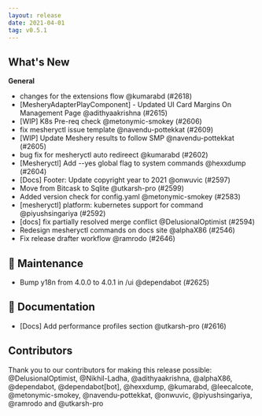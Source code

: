 ```yaml
---
layout: release
date: 2021-04-01
tag: v0.5.1
---
```


## What's New
**General**
- changes for the extensions flow @kumarabd (#2618)
- [MesheryAdapterPlayComponent] - Updated UI Card Margins On Management Page @adithyaakrishna (#2615)
- [WIP] K8s Pre-req check @metonymic-smokey (#2606)
- fix mesheryctl issue template @navendu-pottekkat (#2609)
- [WIP] Update Meshery results to follow SMP @navendu-pottekkat (#2605)
- bug fix for mesheryctl auto redireect @kumarabd (#2602)
- [Mesheryctl] Add --yes global flag to system commands @hexxdump (#2604)
- [Docs] Footer: Update copyright year to 2021 @onwuvic (#2597)
- Move from Bitcask to Sqlite @utkarsh-pro (#2599)
- Added version check for config.yaml @metonymic-smokey (#2583)
- [mesheryctl] platform: kubernetes support for  command  @piyushsingariya (#2592)
- [docs] fix partially resolved merge conflict @DelusionalOptimist (#2594)
- Redesign mesheryctl commands on docs site @alphaX86 (#2546)
- Fix release drafter workflow @ramrodo (#2646)

## 🧰 Maintenance

- Bump y18n from 4.0.0 to 4.0.1 in /ui @dependabot (#2625)

## 📖 Documentation

- [Docs] Add performance profiles section @utkarsh-pro (#2616)

## Contributors

Thank you to our contributors for making this release possible:
@DelusionalOptimist, @Nikhil-Ladha, @adithyaakrishna, @alphaX86, @dependabot, @dependabot[bot], @hexxdump, @kumarabd, @leecalcote, @metonymic-smokey, @navendu-pottekkat, @onwuvic, @piyushsingariya, @ramrodo and @utkarsh-pro
 
